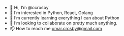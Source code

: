 - 👋 Hi, I’m @ocrosby
- 👀 I’m interested in Python, React, Golang
- 🌱 I’m currently learning everything I can about Python
- 💞️ I’m looking to collaborate on pretty much anything.
- 📫 How to reach me omar.crosby@gmail.com

<!---
ocrosby/ocrosby is a ✨ special ✨ repository because its `README.md` (this file) appears on your GitHub profile.
You can click the Preview link to take a look at your changes.
--->
